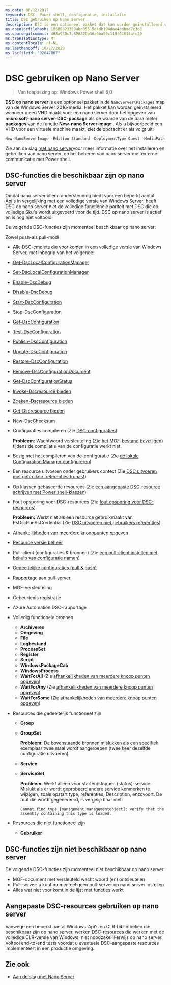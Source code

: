 ```yaml
---
ms.date: 06/12/2017
keywords: DSC, Power shell, configuratie, installatie
title: DSC gebruiken op Nano Server
description: DSC is een optioneel pakket dat kan worden geïnstalleerd wanneer u een VHD maakt voor een Windows nano-server.
ms.openlocfilehash: 18585323359abd85515d4db194dae4adbad7c3d8
ms.sourcegitcommit: 488a940c7c828820b36a6ba56c119f64614afc29
ms.translationtype: MT
ms.contentlocale: nl-NL
ms.lasthandoff: 10/27/2020
ms.locfileid: "92647067"
---
```

# <a name="using-dsc-on-nano-server"></a>DSC gebruiken op Nano Server

> Van toepassing op: Windows Power shell 5,0

**DSC op nano server** is een optioneel pakket in de `NanoServer\Packages` map van de Windows Server 2016-media. Het pakket kan worden geïnstalleerd wanneer u een VHD maakt voor een nano server door het opgeven van **micro soft-nano server-DSC-package** als de waarde van de para meter **packages** van de functie **New-nano Server image** . Als u bijvoorbeeld een VHD voor een virtuele machine maakt, ziet de opdracht er als volgt uit:

```powershell
New-NanoServerImage -Edition Standard -DeploymentType Guest -MediaPath f:\ -BasePath .\Base -TargetPath .\Nano1\Nano.vhd -ComputerName Nano1 -Packages Microsoft-NanoServer-DSC-Package
```

Zie aan de slag [met nano server](/windows-server/get-started/getting-started-with-nano-server)voor meer informatie over het installeren en gebruiken van nano server, en het beheren van nano server met externe communicatie met Power shell.

## <a name="dsc-features-available-on-nano-server"></a>DSC-functies die beschikbaar zijn op nano server

Omdat nano server alleen ondersteuning biedt voor een beperkt aantal Api's in vergelijking met een volledige versie van Windows Server, heeft DSC op nano server niet de volledige functionele pariteit met DSC die op volledige Sku's wordt uitgevoerd voor de tijd. DSC op nano server is actief en is nog niet voltooid.

De volgende DSC-functies zijn momenteel beschikbaar op nano server:

Zowel push-als pull-modi

- Alle DSC-cmdlets die voor komen in een volledige versie van Windows Server, met inbegrip van het volgende:
- [Get-DscLocalConfigurationManager](/powershell/module/PSDesiredStateConfiguration/Get-DscLocalConfigurationManager)
- [Set-DscLocalConfigurationManager](/powershell/module/PSDesiredStateConfiguration/Set-DscLocalConfigurationManager)
- [Enable-DscDebug](/powershell/module/PSDesiredStateConfiguration/Enable-DscDebug)
- [Disable-DscDebug](/powershell/module/PSDesiredStateConfiguration/Disable-DscDebug)
- [Start-DscConfiguration](/powershell/module/psdesiredstateconfiguration/start-dscconfiguration)
- [Stop-DscConfiguration](/powershell/module/PSDesiredStateConfiguration/Stop-DscConfiguration)
- [Get-DscConfiguration](/powershell/module/PSDesiredStateConfiguration/Get-DscConfiguration)
- [Test-DscConfiguration](/powershell/module/psdesiredstateconfiguration/Test-DSCConfiguration)
- [Publish-DscConfiguration](/powershell/module/PSDesiredStateConfiguration/Publish-DscConfiguration)
- [Update-DscConfiguration](/powershell/module/PSDesiredStateConfiguration/Update-DscConfiguration)
- [Restore-DscConfiguration](/powershell/module/PSDesiredStateConfiguration/Restore-DscConfiguration)
- [Remove-DscConfigurationDocument](/powershell/module/PSDesiredStateConfiguration/Remove-DscConfigurationDocument)
- [Get-DscConfigurationStatus](/powershell/module/PSDesiredStateConfiguration/Get-DscConfigurationStatus)
- [Invoke-Dscresource bieden](/powershell/module/PSDesiredStateConfiguration/Invoke-DscResource)
- [Zoeken-Dscresource bieden](/powershell/module/powershellget/find-dscresource)
- [Get-Dscresource bieden](/powershell/module/PSDesiredStateConfiguration/Get-DscResource)
- [New-DscChecksum](/powershell/module/PSDesiredStateConfiguration/New-DSCCheckSum)

- Configuraties compileren (Zie [DSC-configuraties](../configurations/configurations.md))

  **Probleem:** Wachtwoord versleuteling (Zie [het MOF-bestand beveiligen](../pull-server/secureMOF.md)) tijdens de compilatie van de configuratie werkt niet.

- Bezig met het compileren van de-configuratie (Zie [de lokale Configuration Manager configureren](../managing-nodes/metaConfig.md))

- Een resource uitvoeren onder gebruikers context (Zie [DSC uitvoeren met gebruikers referenties (runas)](../configurations/runAsUser.md))

- Op klassen gebaseerde resources (Zie [een aangepaste DSC-resource schrijven met Power shell-klassen](/previous-versions//dn948461(v=technet.10)))

- Fout opsporing voor DSC-resources (Zie [fout opsporing voor DSC-resources](../troubleshooting/debugResource.md))

  **Probleem:** Werkt niet als een resource gebruikmaakt van PsDscRunAsCredential (Zie [DSC uitvoeren met gebruikers referenties](../configurations/runAsUser.md))

- [Afhankelijkheden van meerdere knooppunten opgeven](../configurations/crossNodeDependencies.md)

- [Resource versie beheer](../configurations/sxsResource.md)

- Pull-client (configuraties & bronnen) (Zie [een pull-client instellen met behulp van configuratie namen](../pull-server/pullClientConfigNames.md))

- [Gedeeltelijke configuraties (pull & push)](../pull-server/partialConfigs.md)

- [Rapportage aan pull-server](../pull-server/reportServer.md)

- MOF-versleuteling

- Gebeurtenis registratie

- Azure Automation DSC-rapportage

- Volledig functionele bronnen

  - **Archiveren**
  - **Omgeving**
  - **File**
  - **Logbestand**
  - **ProcessSet**
  - **Register**
  - **Script**
  - **WindowsPackageCab**
  - **WindowsProcess**
  - **WaitForAll** (Zie [afhankelijkheden van meerdere knoop punten opgeven](../configurations/crossNodeDependencies.md))
  - **WaitForAny** (Zie [afhankelijkheden van meerdere knoop punten opgeven](../configurations/crossNodeDependencies.md))
  - **WaitForSome** (Zie [afhankelijkheden van meerdere knoop punten opgeven](../configurations/crossNodeDependencies.md))

- Resources die gedeeltelijk functioneel zijn

  - **Groep**
  - **GroupSet**

    **Probleem:** De bovenstaande bronnen mislukken als een specifiek exemplaar twee maal wordt aangeroepen (twee keer dezelfde configuratie uitvoeren)

  - **Service**
  - **ServiceSet**

    **Probleem:** Werkt alleen voor starten/stoppen (status)-service. Mislukt als er wordt geprobeerd andere service kenmerken te wijzigen, zoals opstart type, referenties, Description, enzovoort. De fout die wordt gegenereerd, is vergelijkbaar met:

    ```
    Cannot find type [management.managementobject]: verify that the assembly containing this type is loaded.
    ```

- Resources die niet functioneel zijn

  - **Gebruiker**

## <a name="dsc-features-not-available-on-nano-server"></a>DSC-functies zijn niet beschikbaar op nano server

De volgende DSC-functies zijn momenteel niet beschikbaar op nano server:

- MOF-document met versleuteld wacht woord (en) ontsleutelen
- Pull-server: u kunt momenteel geen pull-server op nano server instellen
- Alles wat niet voor komt in de lijst met functies werkt

## <a name="using-custom-dsc-resources-on-nano-server"></a>Aangepaste DSC-resources gebruiken op nano server

Vanwege een beperkt aantal Windows-Api's en CLR-bibliotheken die beschikbaar zijn op nano server, werken DSC-resources die werken met de volledige CLR-versie van Windows, niet noodzakelijkerwijs op nano server.
Voltooi end-to-end tests voordat u eventuele DSC-aangepaste resources implementeert in een productie omgeving.

## <a name="see-also"></a>Zie ook

- [Aan de slag met Nano Server](/windows-server/get-started/getting-started-with-nano-server)
